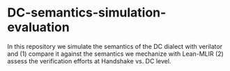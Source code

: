 # DC-semantics-simulation-evaluation
In this repository we simulate the semantics of the DC dialect with verilator and (1) compare it against the semantics we mechanize with Lean-MLIR (2) assess the verification efforts at Handshake vs. DC level.  

